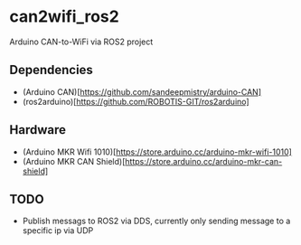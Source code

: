 # can2wifi_ros2
Arduino CAN-to-WiFi via ROS2 project

## Dependencies
* (Arduino CAN)[https://github.com/sandeepmistry/arduino-CAN]
* (ros2arduino)[https://github.com/ROBOTIS-GIT/ros2arduino]

## Hardware
* (Arduino MKR Wifi 1010)[https://store.arduino.cc/arduino-mkr-wifi-1010]
* (Arduino MKR CAN Shield)[https://store.arduino.cc/arduino-mkr-can-shield]

## TODO
* Publish messags to ROS2 via DDS, currently only sending message to a specific ip via UDP